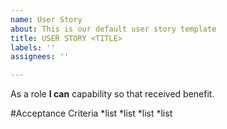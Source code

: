 ```yaml
---
name: User Story
about: This is our default user story template
title: USER STORY <TITLE>
labels: ''
assignees: ''

---
```


As a role **I can** capability so that received benefit.

#Acceptance Criteria
  *list
  *list
  *list
  *list
